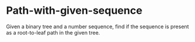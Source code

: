# Path-with-given-sequence
Given a binary tree and a number sequence, find if the sequence is present as a root-to-leaf path in the given tree.

